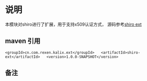 # 说明
本模块对shiro进行了扩展，用于支持x509认证方式，
源码参考[shiro ext](https://github.com/eskatos/shiro-ext)
## maven 引用
`<groupId>cn.com.rexen.kalix.ext</groupId>  
<artifactId>shiro-ext</artifactId>  
<version>1.0.0-SNAPSHOT</version>`
## 备注



